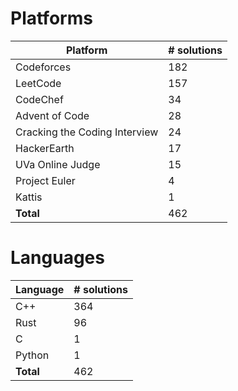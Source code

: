 # Platforms
Platform | # solutions
-------- | -----------
Codeforces | 182
LeetCode | 157
CodeChef | 34
Advent of Code | 28
Cracking the Coding Interview | 24
HackerEarth | 17
UVa Online Judge | 15
Project Euler | 4
Kattis | 1
**Total** | 462

# Languages
Language | # solutions
-------- | -----------
C++ | 364
Rust | 96
C | 1
Python | 1
**Total** | 462

